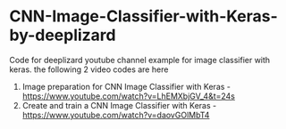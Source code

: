 # CNN-Image-Classifier-with-Keras-by-deeplizard
Code for deeplizard youtube channel example for image classifier with keras. the following 2 video codes are here
1. Image preparation for CNN Image Classifier with Keras - https://www.youtube.com/watch?v=LhEMXbjGV_4&t=24s
2. Create and train a CNN Image Classifier with Keras - https://www.youtube.com/watch?v=daovGOlMbT4
